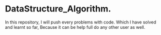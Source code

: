 # DataStructure_Algorithm.
In this repository, I will push every problems with code. Which I have solved and learnt so far, Because it can be help full do any other user as well.
